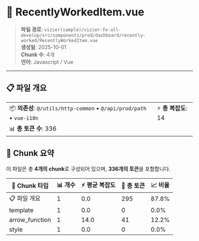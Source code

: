# 📄 RecentlyWorkedItem.vue

> **파일 경로**: `vizier(sample)/vizier-fe-all-develop/src/components/prod/dashboard/recently-worked/RecentlyWorkedItem.vue`  
> **생성일**: 2025-10-01  
> **Chunk 수**: 4개  
> **언어**: Javascript / Vue
---





## 📋 파일 개요

| | |
|--|--|
| 📦 **의존성**: `@/utils/http-common` • `@/api/prod/path` • `vue-i18n` | ⚡ **총 복잡도**: 14 |
| 📊 **총 토큰 수**: 336 |  |






## 🧩 Chunk 요약

이 파일은 총 **4개의 chunk**로 구성되어 있으며, **336개의 토큰**을 포함합니다.

| 🧩 Chunk 타입 | 📊 개수 | ⚡ 평균 복잡도 | 📝 총 토큰 | 📈 비율 |
|---------------|--------|-------------|----------|--------|
| 📋 파일 개요 | 1 | 0.0 | 295 | 87.8% |
| template | 1 | 0.0 | 0 | 0.0% |
| arrow_function | 1 | 14.0 | 41 | 12.2% |
| style | 1 | 0.0 | 0 | 0.0% |

